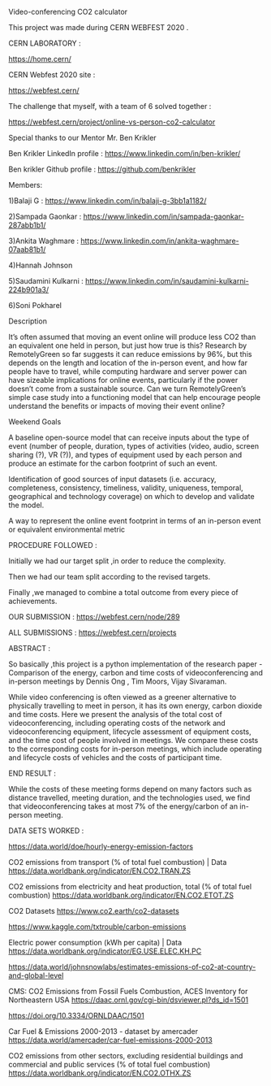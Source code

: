 Video-conferencing CO2 calculator

This project was made during CERN WEBFEST 2020 .

CERN LABORATORY :

https://home.cern/

CERN Webfest 2020 site : 

https://webfest.cern/

The challenge that myself, with a team of 6 solved together : 

https://webfest.cern/project/online-vs-person-co2-calculator

Special thanks to our Mentor Mr. Ben Krikler

Ben Krikler LinkedIn profile : https://www.linkedin.com/in/ben-krikler/

Ben krikler Github profile : https://github.com/benkrikler

Members:

1)Balaji G  : https://www.linkedin.com/in/balaji-g-3bb1a1182/

2)Sampada Gaonkar  : https://www.linkedin.com/in/sampada-gaonkar-287abb1b1/

3)Ankita Waghmare  : https://www.linkedin.com/in/ankita-waghmare-07aab81b1/

4)Hannah Johnson

5)Saudamini Kulkarni  : https://www.linkedin.com/in/saudamini-kulkarni-224b901a3/

6)Soni Pokharel


Description

It’s often assumed that moving an event online will produce less CO2 than an equivalent one held in person, but just how true is this? Research by RemotelyGreen so far suggests it can reduce emissions by 96%, but this depends on the length and location of the in-person event, and how far people have to travel, while computing hardware and server power can have sizeable implications for online events, particularly if the power doesn’t come from a sustainable source. Can we turn RemotelyGreen’s simple case study into a functioning model that can help encourage people understand the benefits or impacts of moving their event online?

Weekend Goals

A baseline open-source model that can receive inputs about the type of event (number of people, duration, types of activities (video, audio, screen sharing (?), VR (?)), and types of equipment used by each person and produce an estimate for the carbon footprint of such an event.

Identification of good sources of input datasets (i.e. accuracy, completeness, consistency, timeliness, validity, uniqueness, temporal, geographical and technology coverage) on which to develop and validate the model.

A way to represent the online event footprint in terms of an in-person event or equivalent environmental metric

PROCEDURE FOLLOWED :

Initially we had our target split ,in order to reduce the complexity.

Then we had our team split according to the revised targets.

Finally ,we managed to combine a total outcome  from every piece of achievements.

OUR SUBMISSION : https://webfest.cern/node/289

ALL SUBMISSIONS : https://webfest.cern/projects

ABSTRACT :

So basically ,this project is a python implementation of the research paper -Comparison of the energy, carbon and time costs of videoconferencing and in-person meetings by Dennis Ong , Tim Moors, Vijay Sivaraman.

While video conferencing is often viewed as a greener alternative to physically travelling to meet in person, it has its own energy, carbon dioxide and time costs. Here we present the analysis of the total cost of videoconferencing, including operating costs of the network and videoconferencing equipment, lifecycle assessment of equipment costs, and the time cost of people involved in meetings. We compare these costs to the corresponding costs for in-person meetings, which include operating and lifecycle costs of vehicles and the costs of participant time. 

END RESULT :

While the costs of these meeting forms depend on many factors such as distance travelled, meeting duration, and the technologies used, we find that videoconferencing takes at most 7% of the energy/carbon of an in-person meeting.

DATA SETS WORKED :

https://data.world/doe/hourly-energy-emission-factors

CO2 emissions from transport (% of total fuel combustion) | Data https://data.worldbank.org/indicator/EN.CO2.TRAN.ZS

CO2 emissions from electricity and heat production, total (% of total fuel combustion) https://data.worldbank.org/indicator/EN.CO2.ETOT.ZS

CO2 Datasets https://www.co2.earth/co2-datasets

https://www.kaggle.com/txtrouble/carbon-emissions

Electric power consumption (kWh per capita) | Data https://data.worldbank.org/indicator/EG.USE.ELEC.KH.PC

https://data.world/johnsnowlabs/estimates-emissions-of-co2-at-country-and-global-level

CMS: CO2 Emissions from Fossil Fuels Combustion, ACES Inventory for Northeastern USA https://daac.ornl.gov/cgi-bin/dsviewer.pl?ds_id=1501

https://doi.org/10.3334/ORNLDAAC/1501

Car Fuel & Emissions 2000-2013 - dataset by amercader https://data.world/amercader/car-fuel-emissions-2000-2013

CO2 emissions from other sectors, excluding residential buildings and commercial and public services (% of total fuel combustion)  https://data.worldbank.org/indicator/EN.CO2.OTHX.ZS
